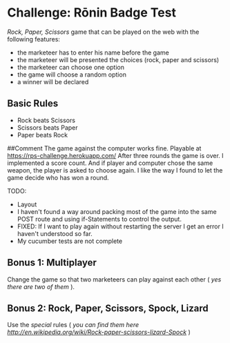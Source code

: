 # Challenge: Rōnin Badge Test

 _Rock, Paper, Scissors_ game that can be played on the web with the following features:

- the marketeer has to enter his name before the game
- the marketeer will be presented the choices (rock, paper and scissors)
- the marketeer can choose one option
- the game will choose a random option
- a winner will be declared

## Basic Rules

- Rock beats Scissors
- Scissors beats Paper
- Paper beats Rock

##Comment
The game against the computer works fine. Playable at https://rps-challenge.herokuapp.com/ After three rounds the game is over. I implemented a score count. And if player and computer chose the same weapon, the player is asked to choose again. 
I like the way I found to let the game decide who has won a round.  

TODO:
- Layout
- I haven't found a way around packing most of the game into the same POST route and using if-Statements to control the output.
- FIXED: If I want to play again without restarting the server I get an error I haven't understood so far.
- My cucumber tests are not complete


## Bonus 1: Multiplayer

Change the game so that two marketeers can play against each other ( _yes there are two of them_ ).

## Bonus 2: Rock, Paper, Scissors, Spock, Lizard

Use the _special_ rules ( _you can find them here http://en.wikipedia.org/wiki/Rock-paper-scissors-lizard-Spock_ )